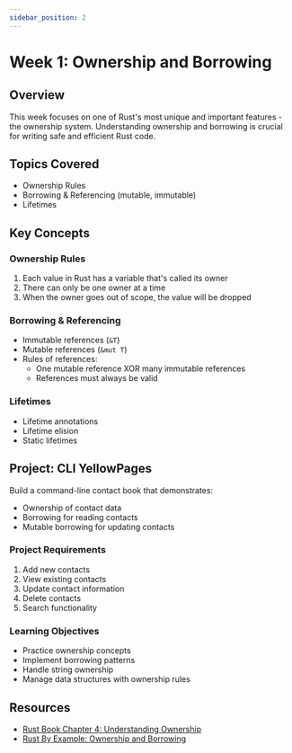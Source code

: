 ```yaml
---
sidebar_position: 2
---
```


# Week 1: Ownership and Borrowing

## Overview
This week focuses on one of Rust's most unique and important features - the ownership system. Understanding ownership and borrowing is crucial for writing safe and efficient Rust code.

## Topics Covered
- Ownership Rules
- Borrowing & Referencing (mutable, immutable)
- Lifetimes

## Key Concepts

### Ownership Rules
1. Each value in Rust has a variable that's called its owner
2. There can only be one owner at a time
3. When the owner goes out of scope, the value will be dropped

### Borrowing & Referencing
- Immutable references (`&T`)
- Mutable references (`&mut T`)
- Rules of references:
  - One mutable reference XOR many immutable references
  - References must always be valid

### Lifetimes
- Lifetime annotations
- Lifetime elision
- Static lifetimes

## Project: CLI YellowPages
Build a command-line contact book that demonstrates:
- Ownership of contact data
- Borrowing for reading contacts
- Mutable borrowing for updating contacts

### Project Requirements
1. Add new contacts
2. View existing contacts
3. Update contact information
4. Delete contacts
5. Search functionality

### Learning Objectives
- Practice ownership concepts
- Implement borrowing patterns
- Handle string ownership
- Manage data structures with ownership rules

## Resources
- [Rust Book Chapter 4: Understanding Ownership](https://doc.rust-lang.org/book/ch04-00-understanding-ownership.html)
- [Rust By Example: Ownership and Borrowing](https://doc.rust-lang.org/rust-by-example/scope.html)
